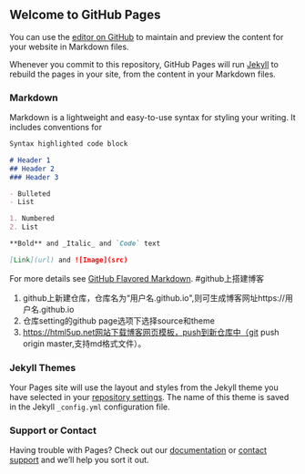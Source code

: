 ## Welcome to GitHub Pages

You can use the [editor on GitHub](https://github.com/sysuxyt/sysuxyt.github.io/edit/master/README.md) to maintain and preview the content for your website in Markdown files.

Whenever you commit to this repository, GitHub Pages will run [Jekyll](https://jekyllrb.com/) to rebuild the pages in your site, from the content in your Markdown files.

### Markdown

Markdown is a lightweight and easy-to-use syntax for styling your writing. It includes conventions for

```markdown
Syntax highlighted code block

# Header 1
## Header 2
### Header 3

- Bulleted
- List

1. Numbered
2. List

**Bold** and _Italic_ and `Code` text

[Link](url) and ![Image](src)
```

For more details see [GitHub Flavored Markdown](https://guides.github.com/features/mastering-markdown/).
#github上搭建博客
1. github上新建仓库，仓库名为“用户名.github.io",则可生成博客网址https://用户名.github.io
2. 仓库setting的github page选项下选择source和theme
3. https://html5up.net网站下载博客网页模板，push到新仓库中（git push origin master,支持md格式文件）。

### Jekyll Themes

Your Pages site will use the layout and styles from the Jekyll theme you have selected in your [repository settings](https://github.com/sysuxyt/sysuxyt.github.io/settings). The name of this theme is saved in the Jekyll `_config.yml` configuration file.

### Support or Contact

Having trouble with Pages? Check out our [documentation](https://help.github.com/categories/github-pages-basics/) or [contact support](https://github.com/contact) and we’ll help you sort it out.
